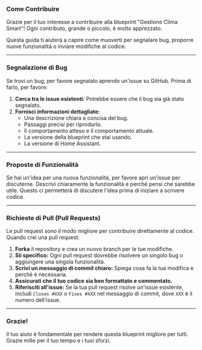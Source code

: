 ### **Come Contribuire**

Grazie per il tuo interesse a contribuire alla blueprint "Gestione Clima Smart"! Ogni contributo, grande o piccolo, è molto apprezzato.

Questa guida ti aiuterà a capire come muoverti per segnalare bug, proporre nuove funzionalità o inviare modifiche al codice.

---

### **Segnalazione di Bug**

Se trovi un bug, per favore segnalalo aprendo un'issue su GitHub. Prima di farlo, per favore:

1.  **Cerca tra le issue esistenti:** Potrebbe essere che il bug sia già stato segnalato.
2.  **Fornisci informazioni dettagliate:**
    * Una descrizione chiara e concisa del bug.
    * Passaggi precisi per riprodurlo.
    * Il comportamento atteso e il comportamento attuale.
    * La versione della blueprint che stai usando.
    * La versione di Home Assistant.

---

### **Proposte di Funzionalità**

Se hai un'idea per una nuova funzionalità, per favore apri un'issue per discuterne. Descrivi chiaramente la funzionalità e perché pensi che sarebbe utile. Questo ci permetterà di discutere l'idea prima di iniziare a scrivere codice.

---

### **Richieste di Pull (Pull Requests)**

Le pull request sono il modo migliore per contribuire direttamente al codice. Quando crei una pull request:

1.  **Forka** il repository e crea un nuovo branch per le tue modifiche.
2.  **Sii specifico:** Ogni pull request dovrebbe risolvere un singolo bug o aggiungere una singola funzionalità.
3.  **Scrivi un messaggio di commit chiaro:** Spiega cosa fa la tua modifica e perché è necessaria.
4.  **Assicurati che il tuo codice sia ben formattato e commentato.**
5.  **Riferisciti all'issue:** Se la tua pull request risolve un'issue esistente, includi `Closes #XXX` o `Fixes #XXX` nel messaggio di commit, dove `XXX` è il numero dell'issue.

---

### **Grazie!**

Il tuo aiuto è fondamentale per rendere questa blueprint migliore per tutti. Grazie mille per il tuo tempo e i tuoi sforzi.
